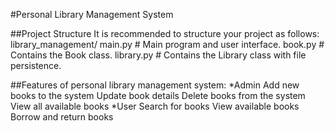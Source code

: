 #Personal Library Management System

##Project Structure
It is recommended to structure your project as follows:
library_management/
main.py # Main program and user interface.
book.py # Contains the Book class.
library.py # Contains the Library class with file persistence.

##Features of  personal library management system:
   *Admin 
        Add new books to the system
        Update book details
        Delete books from the system
        View all available books
   *User 
        Search for books
        View available books
        Borrow and return books 